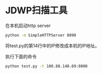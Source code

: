 # JDWP扫描工具

在本机启动http server
```bash
python -m SimpleHTTPServer 8090
```

将test.py的第14行中的IP修改成本机的IP地址。

执行下面的命令
```bash
python test.py -t 100.88.140.69:8000
```